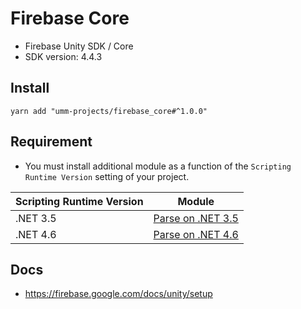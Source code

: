# Firebase Core

* Firebase Unity SDK / Core
* SDK version: 4.4.3

## Install

```shell
yarn add "umm-projects/firebase_core#^1.0.0"
```

## Requirement

* You must install additional module as a function of the `Scripting Runtime Version` setting of your project.

| Scripting Runtime Version | Module |
| --- | --- |
| .NET 3.5 | [Parse on .NET 3.5](https://github.com/umm-project/parse_dotnet35) |
| .NET 4.6 | [Parse on .NET 4.6](https://github.com/umm-project/parse_dotnet46) |

## Docs

* https://firebase.google.com/docs/unity/setup
